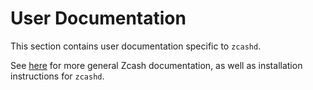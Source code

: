 # User Documentation

This section contains user documentation specific to `zcashd`.

See [here](https://zcash.readthedocs.io/) for more general Zcash documentation, as well as
installation instructions for `zcashd`.
